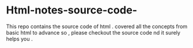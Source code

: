 # Html-notes-source-code-
This repo contains the source code of html . covered all the concepts from basic html to advance so , please checkout the source code nd it surely helps you .
